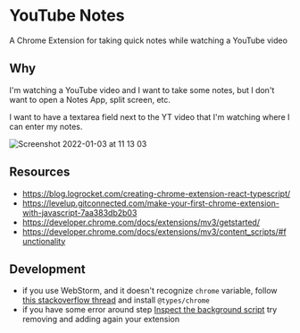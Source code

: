 # YouTube Notes

A Chrome Extension for taking quick notes while watching a YouTube video

## Why

I'm watching a YouTube video and I want to take some notes, but I don't want to open a Notes App, split screen, etc. 

I want to have a textarea field next to the YT video that I'm watching where I can enter my notes.

![Screenshot 2022-01-03 at 11 13 03](https://user-images.githubusercontent.com/58401630/147919353-9de8ed4e-3bfc-42db-be9c-23cdaa93a877.png)

## Resources

- https://blog.logrocket.com/creating-chrome-extension-react-typescript/
- https://levelup.gitconnected.com/make-your-first-chrome-extension-with-javascript-7aa383db2b03
- https://developer.chrome.com/docs/extensions/mv3/getstarted/
- https://developer.chrome.com/docs/extensions/mv3/content_scripts/#functionality

## Development 

- if you use WebStorm, and it doesn't recognize `chrome` variable, follow [this stackoverflow thread](https://stackoverflow.com/a/25466708/13504198)
  and install `@types/chrome`
- if you have some error around step [Inspect the background script](https://developer.chrome.com/docs/extensions/mv3/getstarted/#inspect-background)
  try removing and adding again your extension
